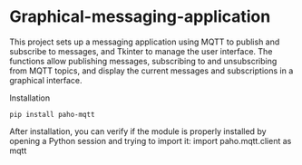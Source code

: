 ﻿# Graphical-messaging-application
This project sets up a messaging application using MQTT to publish and subscribe to messages, and Tkinter to manage the user interface. The functions allow publishing messages, subscribing to and unsubscribing from MQTT topics, and display the current messages and subscriptions in a graphical interface.

Installation

```http
pip install paho-mqtt
```
After installation, you can verify if the module is properly installed by opening a Python session and trying to import it:
import paho.mqtt.client as mqtt
